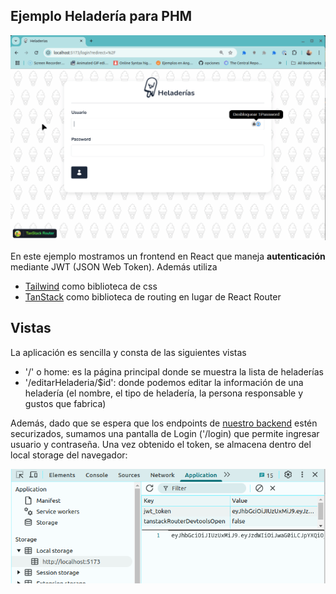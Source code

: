 
## Ejemplo Heladería para PHM

![demo](./video/demo2025.gif)

En este ejemplo mostramos un frontend en React que maneja **autenticación** mediante JWT (JSON Web Token). Además utiliza

- [Tailwind](https://tailwindcss.com/) como biblioteca de css
- [TanStack](https://tanstack.com/router/latest) como biblioteca de routing en lugar de React Router

## Vistas

La aplicación es sencilla y consta de las siguientes vistas

- '/' o home: es la página principal donde se muestra la lista de heladerías
- '/editarHeladeria/$id': donde podemos editar la información de una heladería (el nombre, el tipo de heladería, la persona responsable y gustos que fabrica)

Además, dado que se espera que los endpoints de [nuestro backend](https://github.com/uqbar-project/eg-heladeria-springboot-kotlin) estén securizados, sumamos una pantalla de Login ('/login) que permite ingresar usuario y contraseña. Una vez obtenido el token, se almacena dentro del local storage del navegador:

![JWT almacenado](./images/jwt_almacenado.png)
